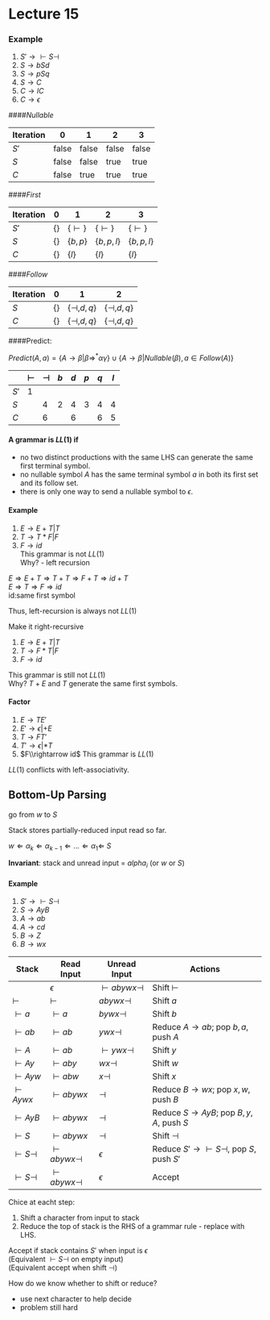 # Lecture 15

### Example
1. $S'\rightarrow\vdash S\dashv$
2. $S\rightarrow b S d$
3. $S\rightarrow p S q$
4. $S\rightarrow C$
5. $C\rightarrow lC$
6. $C\rightarrow\epsilon$


####$Nullable$

|Iteration|0|1|2|3|
|---|---|---|---|---|
|$S'$|false|false|false|false|
|$S$ |false|false|true |true |
|$C$ |false|true |true |true |


####$First$

|Iteration|0|1|2|3|
|---|---|---|---|---|
|$S'$|$\{\}$|$\{\vdash\}$|$\{\vdash\}$|$\{\vdash\}$|
|$S$ |$\{\}$|$\{b,p\}$   |$\{b,p,l\}$ |$\{b,p,l\}$ |
|$C$ |$\{\}$|$\{l\}$     |$\{l\}$     |$\{l\}$     |


####$Follow$

|Iteration|0|1|2|
|---|---|---|---|
|$S$|$\{\}$|$\{\dashv, d, q\}$|$\{\dashv, d, q\}$|
|$C$|$\{\}$|$\{\dashv, d, q\}$|$\{\dashv, d, q\}$|



####Predict:

$Predict(A,a)=\{A\rightarrow\beta |\beta\Rightarrow ^*\alpha\gamma\}\cup\{A\rightarrow\beta | Nullable(\beta), a\in Follow(A)\}$

| |$\vdash$|$\dashv$|$b$|$d$|$p$|$q$|$l$|
|---|---|---|---|---|---|---|---|
|$S'$|1| | | | | | |
|$S$ | |4|2|4|3|4|4|
|$C$ | |6| |6| |6|5|

#### A grammar is $LL(1)$ if
* no two distinct productions with the same LHS can generate the same first terminal symbol.
* no nullable symbol $A$ has the same terminal symbol $a$ in both its first set and its follow set.
* there is only one way to send a nullable symbol to $\epsilon$.


#### Example
1. $E\rightarrow E+T|T$    
2. $T\rightarrow T*F|F$    
3. $F\rightarrow id$    
This grammar is not $LL(1)$    
Why? - left recursion

$E\Rightarrow E+T\Rightarrow T+T\Rightarrow F+T\Rightarrow id+T$    
$E\Rightarrow T\Rightarrow F\Rightarrow id$   
id:same first symbol

Thus, left-recursion is always not $LL(1)$

Make it right-recursive

1. $E\rightarrow E+T|T$    
2. $T\rightarrow F*T|F$    
3. $F\rightarrow id$

This grammar is still not $LL(1)$   
Why? $T+E$ and $T$ generate the same first symbols.


#### Factor
1. $E\rightarrow TE'$
2. $E'\rightarrow \epsilon|+E$
3. $T\rightarrow FT'$
4. $T'\rightarrow \epsilon|*T$
5. $F\\rightarrow id$
This grammar is $LL(1)$

$LL(1)$ conflicts with left-associativity.

## Bottom-Up Parsing

go from $w$ to $S$

Stack stores partially-reduced input read so far.

$w\Leftarrow\alpha_k\Leftarrow\alpha_{k-1}\Leftarrow ... \Leftarrow\alpha_1\Leftarrow\ S$

**Invariant**: stack and unread input = $alpha_i$ (or $w$ or $S$)

#### Example
1. $S'\rightarrow\vdash S\dashv$
2. $S\rightarrow AyB$
3. $A\rightarrow ab$
4. $A\rightarrow cd$
5. $B\rightarrow Z$
6. $B\rightarrow wx$

|Stack|         Read Input|           Unread Input|					Actions|
|---|---|---|---|
||					$\epsilon$|				$\vdash abywx\dashv$|  Shift $\vdash$|
|$\vdash$|			$\vdash$  |				$abywx\dashv$|  Shift $a$|
|$\vdash a$|		$\vdash a$  |			$bywx\dashv$|  Shift $b$|
|$\vdash ab$|		$\vdash ab$  |			$ywx\dashv$|  Reduce $A\rightarrow ab$; pop $b,a$, push $A$|
|$\vdash A$|		$\vdash ab$|			$\vdash ywx\dashv$|  Shift $y$|
|$\vdash Ay$|		$\vdash aby$  |			$wx\dashv$|  Shift $w$|
|$\vdash Ayw$|		$\vdash abw$  |			$x\dashv$|  Shift $x$|
|$\vdash Aywx$|		$\vdash abywx$  |		$\dashv$|  Reduce $B\rightarrow wx$; pop $x,w$, push $B$|
|$\vdash AyB$|		$\vdash abywx$  |		$\dashv$|  Reduce $S\rightarrow AyB$; pop $B,y,A$, push $S$|
|$\vdash S$|		$\vdash abywx$  |		$\dashv$| Shift $\dashv$|
|$\vdash S \dashv$| $\vdash abywx\dashv$|	$\epsilon$| Reduce $S'\rightarrow\vdash S\dashv$, pop $S$, push $S'$|
|$\vdash S \dashv$| $\vdash abywx\dashv$|	$\epsilon$|	Accept|

Chice at eacht step:
1. Shift a character from input to stack
2. Reduce the top of stack is the RHS of a grammar rule - replace with LHS.

Accept if stack contains $S'$ when input is $\epsilon$    
(Equivalent $\vdash S\dashv$ on empty input)     
(Equivalent accept when shift $\dashv$)

How do we know whether to shift or reduce?

* use next character to help decide
* problem still hard
